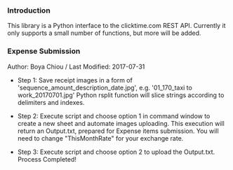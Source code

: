### Introduction

This library is a Python interface to the clicktime.com REST API.  Currently it
only supports a small number of functions, but more will be added.



### Expense Submission
Author: Boya Chiou
/ Last Modified: 2017-07-31

* Step 1: 
Save receipt images in a form of 'sequence_amount_description_date.jpg', e.g. '01_170_taxi to work_20170701.jpg'
Python rsplit function will slice strings according to delimiters and indexes.

* Step 2: 
Execute script and choose option 1 in command window to create a new sheet and automate images uploading.
This execution will return an Output.txt, prepared for Expense items submission.
You will need to change "ThisMonthRate" for your exchange rate.

* Step 3: 
Execute script and choose option 2 to upload the Output.txt.
Process Completed!

